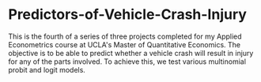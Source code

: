 # Predictors-of-Vehicle-Crash-Injury
This is the fourth of a series of three projects completed for my Applied Econometrics course at UCLA's Master of Quantitative Economics. The objective is to be able to predict whether a vehicle crash will result in injury for any of the parts involved. To achieve this, we test various multinomial probit and logit models.
